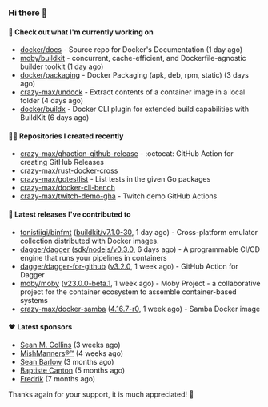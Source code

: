 ### Hi there 👋

#### 👷 Check out what I'm currently working on

- [docker/docs](https://github.com/docker/docs) - Source repo for Docker&#39;s Documentation (1 day ago)
- [moby/buildkit](https://github.com/moby/buildkit) - concurrent, cache-efficient, and Dockerfile-agnostic builder toolkit (1 day ago)
- [docker/packaging](https://github.com/docker/packaging) - Docker Packaging (apk, deb, rpm, static) (3 days ago)
- [crazy-max/undock](https://github.com/crazy-max/undock) - Extract contents of a container image in a local folder (4 days ago)
- [docker/buildx](https://github.com/docker/buildx) - Docker CLI plugin for extended build capabilities with BuildKit (6 days ago)

#### 👨‍💻 Repositories I created recently

- [crazy-max/ghaction-github-release](https://github.com/crazy-max/ghaction-github-release) - :octocat: GitHub Action for creating GitHub Releases
- [crazy-max/rust-docker-cross](https://github.com/crazy-max/rust-docker-cross)
- [crazy-max/gotestlist](https://github.com/crazy-max/gotestlist) - List tests in the given Go packages
- [crazy-max/docker-cli-bench](https://github.com/crazy-max/docker-cli-bench)
- [crazy-max/twitch-demo-gha](https://github.com/crazy-max/twitch-demo-gha) - Twitch demo GitHub Actions

#### 🚀 Latest releases I've contributed to

- [tonistiigi/binfmt](https://github.com/tonistiigi/binfmt) ([buildkit/v7.1.0-30](https://github.com/tonistiigi/binfmt/releases/tag/buildkit/v7.1.0-30), 1 day ago) - Cross-platform emulator collection distributed with Docker images.
- [dagger/dagger](https://github.com/dagger/dagger) ([sdk/nodejs/v0.3.0](https://github.com/dagger/dagger/releases/tag/sdk/nodejs/v0.3.0), 6 days ago) - A programmable CI/CD engine that runs your pipelines in containers
- [dagger/dagger-for-github](https://github.com/dagger/dagger-for-github) ([v3.2.0](https://github.com/dagger/dagger-for-github/releases/tag/v3.2.0), 1 week ago) - GitHub Action for Dagger
- [moby/moby](https://github.com/moby/moby) ([v23.0.0-beta.1](https://github.com/moby/moby/releases/tag/v23.0.0-beta.1), 1 week ago) - Moby Project - a collaborative project for the container ecosystem to assemble container-based systems
- [crazy-max/docker-samba](https://github.com/crazy-max/docker-samba) ([4.16.7-r0](https://github.com/crazy-max/docker-samba/releases/tag/4.16.7-r0), 1 week ago) - Samba Docker image

#### ❤️ Latest sponsors
- [Sean M. Collins](https://github.com/sc68cal) (3 weeks ago)
- [MishManners®™](https://github.com/mishmanners) (4 weeks ago)
- [Sean Barlow](https://github.com/woolrab6) (3 months ago)
- [Baptiste Canton](https://github.com/batmac) (5 months ago)
- [Fredrik](https://github.com/fredrikscode) (7 months ago)

Thanks again for your support, it is much appreciated! 🙏
